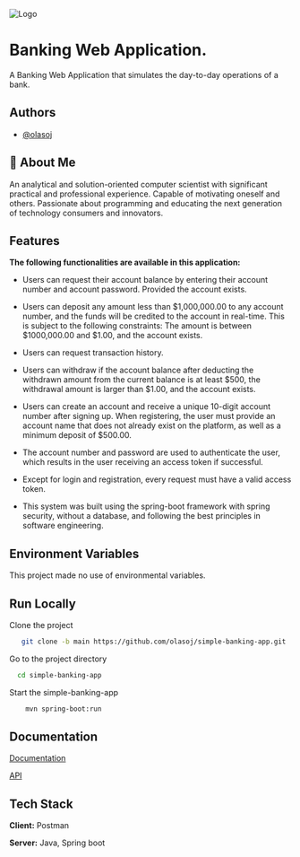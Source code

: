 
![Logo](https://i.postimg.cc/Prh7tGGn/simple-banking-app-logo.jpg)

    
# Banking Web Application.

A Banking Web Application that simulates the day-to-day operations of a bank.



## Authors

- [@olasoj](https://www.github.com/olasoj)

  
## 🚀 About Me
An analytical and solution-oriented computer scientist with significant practical and professional experience. Capable of motivating oneself and others. Passionate about programming and educating the next generation of technology consumers and innovators.  
## Features

**The following functionalities are available in this application:**

- Users can request their account balance by entering their account number and account password. Provided the account exists.

- Users can deposit any amount less than $1,000,000.00 to any account number, and the funds will be credited to the account in real-time. This is subject to the following constraints: The amount is between $1000,000.00 and $1.00, and the account exists.

- Users can request transaction history.

- Users can withdraw if the account balance after deducting the withdrawn amount from the current balance is at least $500, the withdrawal amount is larger than $1.00, and the account exists.

- Users can create an account and receive a unique 10-digit account number after signing up. When registering, the user must provide an account name that does not already exist on the platform, as well as a minimum deposit of $500.00.

- The account number and password are used to authenticate the user, which results in the user receiving an access token if successful.

- Except for login and registration, every request must have a valid access token.

- This system was built using the spring-boot framework with spring security, without a database, and following the best principles in software engineering.


  
## Environment Variables

This project made no use of environmental variables.

  ## Run Locally

Clone the project

```bash
   git clone -b main https://github.com/olasoj/simple-banking-app.git
```

Go to the project directory

```bash
  cd simple-banking-app
```

Start the simple-banking-app

```bash
    mvn spring-boot:run
```

  
## Documentation

[Documentation](https://banking-api-doc.surge.sh/#account-create-account-post)

[API](https://simple-banking-application.herokuapp.com/)
## Tech Stack

**Client:** Postman

**Server:** Java, Spring boot

  